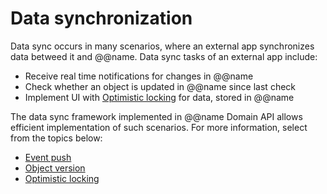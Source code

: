 # Data synchronization

Data sync occurs in many scenarios, where an external app synchronizes data betweed it and @@name.
Data sync tasks of an external app include:

* Receive real time notifications for changes in @@name
* Check whether an object is updated in @@name since last check
* Implement UI with [Optimistic locking](https://en.wikipedia.org/wiki/Optimistic_concurrency_control) for data, stored in @@name

The data sync framework implemented in @@name Domain API allows efficient implementation of such scenarios.
For more information, select from the topics below:

* [Event push](event-push.md)
* [Object version](object-version.md)
* [Optimistic locking](optimistic-locking.md)